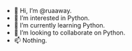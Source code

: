 - 👋 Hi, I’m @ruaaway.
- 👀 I’m interested in Python.
- 🌱 I’m currently learning Python.
- 💞️ I’m looking to collaborate on Python.
- 📫 Nothing.

<!---
ruaaway/ruaaway is a ✨ special ✨ repository because its `README.md` (this file) appears on your GitHub profile.
You can click the Preview link to take a look at your changes.
--->
